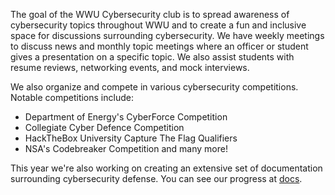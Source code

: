 The goal of the WWU Cybersecurity club is to spread awareness of cybersecurity topics throughout WWU and to create a fun and inclusive space for discussions surrounding cybersecurity. We have weekly meetings to discuss news and monthly topic meetings where an officer or student gives a presentation on a specific topic. We also assist students with resume reviews, networking events, and mock interviews.

We also organize and compete in various cybersecurity competitions. Notable competitions include:
 - Department of Energy's CyberForce Competition
 - Collegiate Cyber Defence Competition
 - HackTheBox University Capture The Flag Qualifiers
 - NSA's Codebreaker Competition
and many more!

This year we're also working on creating an extensive set of documentation surrounding cybersecurity defense. You can see our progress at [docs](/docs/intro).